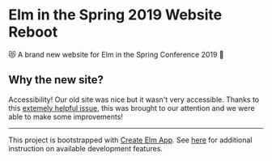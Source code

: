 # Elm in the Spring 2019 Website Reboot

😻 A brand new website for Elm in the Spring Conference 2019 🌷


## Why the new site?

Accessibility! Our old site was nice but it wasn't very accessible. Thanks to this [extemely helpful issue](https://github.com/ryannhg/elm-in-the-spring/issues/5), this was brought to our attention and we were able to make some improvements!


***

This project is bootstrapped with [Create Elm App](https://github.com/halfzebra/create-elm-app). See [here](https://github.com/halfzebra/create-elm-app/blob/master/template/README.md) for additional instruction on available development features.